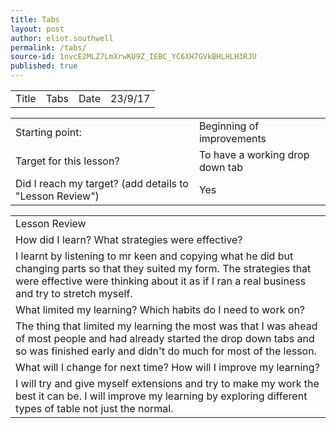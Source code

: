```yaml
---
title: Tabs
layout: post
author: eliot.southwell
permalink: /tabs/
source-id: 1nvcE2MLZ7LmXrwKU9Z_IEBC_YC6XH7GVkBHLHLH3RJU
published: true
---
```

<table>
  <tr>
    <td>Title</td>
    <td>Tabs</td>
    <td>Date</td>
    <td>23/9/17</td>
  </tr>
</table>


<table>
  <tr>
    <td>Starting point:</td>
    <td>Beginning of improvements</td>
  </tr>
  <tr>
    <td>Target for this lesson?</td>
    <td>To have a working drop down tab</td>
  </tr>
  <tr>
    <td>Did I reach my target? 
(add details to "Lesson Review")</td>
    <td>Yes</td>
  </tr>
</table>


<table>
  <tr>
    <td>Lesson Review</td>
  </tr>
  <tr>
    <td>How did I learn? What strategies were effective? </td>
  </tr>
  <tr>
    <td>I learnt by listening to mr keen and copying what he did but changing parts so that they suited my form. The strategies that were effective were thinking about it as if I ran a real business and try to stretch myself.</td>
  </tr>
  <tr>
    <td>What limited my learning? Which habits do I need to work on? </td>
  </tr>
  <tr>
    <td>The thing that limited my learning the most was that I was ahead of most people and had already started the drop down tabs and so was finished early and didn't do much for most of the lesson.</td>
  </tr>
  <tr>
    <td>What will I change for next time? How will I improve my learning?</td>
  </tr>
  <tr>
    <td>I will try and give myself extensions and try to make my work the best it can be. I will improve my learning by exploring different types of table not just the normal.</td>
  </tr>
</table>


